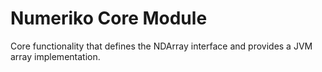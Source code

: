 # Numeriko Core Module

Core functionality that defines the NDArray interface and provides a JVM array implementation.
